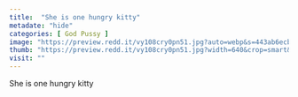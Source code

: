 ```yaml
---
title:  "She is one hungry kitty"
metadate: "hide"
categories: [ God Pussy ]
image: "https://preview.redd.it/vy108cry0pn51.jpg?auto=webp&s=443ab6ecbd47d73919c9ab9876b446e303acbad8"
thumb: "https://preview.redd.it/vy108cry0pn51.jpg?width=640&crop=smart&auto=webp&s=aea688898f93a8f7e8778eaff187bdf1a85b5c4c"
visit: ""
---
```

She is one hungry kitty
